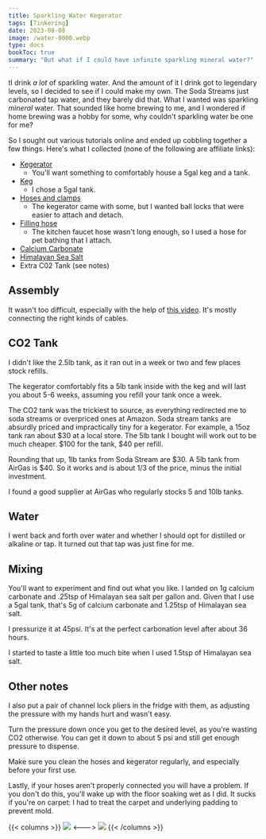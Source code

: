 ```yaml
---
title: Sparkling Water Kegerator
tags: [Tinkering]
date: 2023-08-08
image: /water-0000.webp
type: docs
bookToc: true
summary: "But what if I could have infinite sparkling mineral water?"
---
```

tI drink *a lot* of sparkling water. And the amount of it I drink got to legendary levels, so I decided to see if I could make my own. The Soda Streams just carbonated tap water, and they barely did that. What I wanted was sparkling *mineral* water. That sounded like home brewing to me, and I wondered if home brewing was a hobby for some, why couldn't sparkling water be one for me?

So I sought out various tutorials online and ended up cobbling together a few things. Here's what I collected (none of the following are affiliate links):

- [Kegerator](https://www.amazon.com/gp/product/B014LGBJVC/)
	- You'll want something to comfortably house a 5gal keg and a tank.
- [Keg](https://www.amazon.com/gp/product/B01HKZUQIS/)
	- I chose a 5gal tank.
- [Hoses and clamps](https://www.amazon.com/gp/product/B079MF7RMP/)
	- The kegerator came with some, but I wanted ball locks that were easier to attach and detach. 
- [Filling hose](https://www.amazon.com/gp/product/B07L1BQV5N/) 
	- The kitchen faucet hose wasn't long enough, so I used a hose for pet bathing that I attach.
- [Calcium Carbonate](https://www.amazon.com/gp/product/B0064GZPPO/)
- [Himalayan Sea Salt](https://www.amazon.com/gp/product/B009MS1QT0/)
- Extra C02 Tank (see notes)

## Assembly
It wasn't too difficult, especially with the help of [this video](https://www.youtube.com/watch?v=TzmXADpMT4s). It's mostly connecting the right kinds of cables.

## CO2 Tank
I didn't like the 2.5lb tank, as it ran out in a week or two and few places stock refills. 

The kegerator comfortably fits a 5lb tank inside with the keg and will last you about 5-6 weeks, assuming you refill your tank once a week.

The CO2 tank was the trickiest to source, as everything redirected me to soda streams or overpriced ones at Amazon. Soda stream tanks are absurdly priced and impractically tiny for a kegerator. For example, a 15oz tank ran about $30 at a local store. The 5lb tank I bought will work out to be much cheaper. $100 for the tank, $40 per refill. 

Rounding that up, 1lb tanks from Soda Stream are $30. A 5lb tank from AirGas is $40. So it works and is about 1/3 of the price, minus the initial investment.

I found a good supplier at AirGas who regularly stocks 5 and 10lb tanks. 


## Water
I went back and forth over water and whether I should opt for distilled or alkaline or tap. It turned out that tap was just fine for me.

## Mixing
You'll want to experiment and find out what you like. I landed on 1g calcium carbonate and .25tsp of Himalayan sea salt per gallon and. Given that I use a 5gal tank, that's 5g of calcium carbonate and 1.25tsp of Himalayan sea salt. 

I pressurize it at 45psi. It's at the perfect carbonation level after about 36 hours. 

I started to taste a little too much bite when I used 1.5tsp of Himalayan sea salt.

## Other notes
I also put a pair of channel lock pliers in the fridge with them, as adjusting the pressure with my hands hurt and wasn't easy.

Turn the pressure down once you get to the desired level, as you're wasting CO2 otherwise. You can get it down to about 5 psi and still get enough pressure to dispense. 

Make sure you clean the hoses and kegerator regularly, and especially before your first use.

Lastly, if your hoses aren't properly connected you will have a problem. If you don't do this, you'll wake up with the floor soaking wet as I did. It sucks if you're on carpet: I had to treat the carpet and underlying padding to prevent mold.

{{< columns >}}
![](/water-00001.webp)
<--->
![](/water-00004.webp)
{{< /columns >}}
